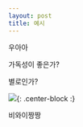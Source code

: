 ```yaml
---
layout: post
title: 예시
---
```


우아아

가독성이 좋은가?

별로인가?

![](https://www.allkpop.com/upload/2018/09/af_org/26120034/bewhy.jpg){: .center-block :}

비와이짱짱